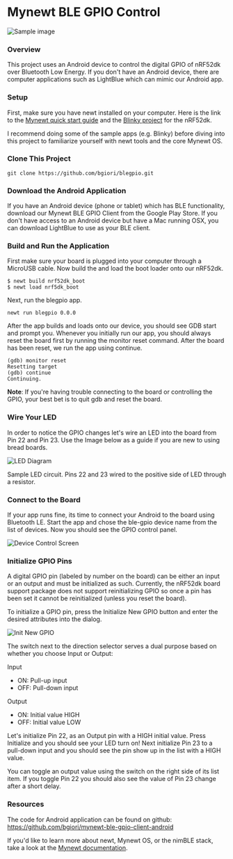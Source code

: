 # Mynewt BLE GPIO Control 

![Sample image](/images/FullSizeRender.jpg?raw=true "Android application and Mynewt application working together")

### Overview

This project uses an Android device to control the digital GPIO of nRF52dk over Bluetooth Low Energy. If you don't have an Android device, there are computer applications such as LightBlue which can mimic our Android app. 

### Setup
First, make sure you have newt installed on your computer. Here is the link to the [Mynewt quick start guide](http://mynewt.apache.org/quick-start/) and the [Blinky project](http://mynewt.apache.org/develop/os/tutorials/nRF52/) for the nRF52dk.

I recommend doing some of the sample apps (e.g. Blinky) before diving into this project to familiarize yourself with newt tools and the core Mynewt OS.

### Clone This Project
```
git clone https://github.com/bgiori/blegpio.git
```

### Download the Android Application
If you have an Android device (phone or tablet) which has BLE functionality, download our Mynewt BLE GPIO Client from the Google Play Store. 
If you don't have access to an Android device but have a Mac running OSX, you can download LightBlue to use as your BLE client.

### Build and Run the Application
First make sure your board is plugged into your computer through a MicroUSB cable. Now build the and load the boot loader onto our nRF52dk.
```
$ newt build nrf52dk_boot 
$ newt load nrf5dk_boot
```
Next, run the blegpio app.
```
newt run blegpio 0.0.0
```
After the app builds and loads onto our device, you should see GDB start and prompt you. Whenever you initially run our app, you should always reset the board first by running the monitor reset command. After the board has been reset, we run the app using continue.
```
(gdb) monitor reset
Resetting target
(gdb) continue
Continuing.
```
**Note**: If you're having trouble connecting to the board or controlling the GPIO, your best bet is to quit gdb and reset the board.

### Wire Your LED
In order to notice the GPIO changes let's wire an LED into the board from Pin 22 and Pin 23. Use the Image below as a guide if you are new to using bread boards.

![LED Diagram](/images/gpiocontroller.png?raw=true "Sample Wired LED")

Sample LED circuit. Pins 22 and 23 wired to the positive side of LED through a resistor.

### Connect to the Board
If your app runs fine, its time to connect your Android to the board using Bluetooth LE. Start the app and chose the ble-gpio device name from the list of devices. Now you should see the GPIO control panel.

![Device Control Screen](/images/device-2016-07-19-112718.png?raw=true "Device Control Screen")

### Initialize GPIO Pins
A digital GPIO pin (labeled by number on the board) can be either an input or an output and must be initialized as such. Currently, the nRF52dk board support package does not support reinitializing GPIO so once a pin has been set it cannot be reinitialized (unless you reset the board).

To initialize a GPIO pin, press the Initialize New GPIO button and enter the desired attributes into the dialog.

![Init New GPIO](/images/device-2016-07-19-113410.png?raw=true "Initialize New GPIO Dialog")

The switch next to the direction selector serves a dual purpose based on whether you choose Input or Output:

Input
* ON: Pull-up input
* OFF: Pull-down input

Output
* ON: Initial value HIGH
* OFF: Initial value LOW

Let's initialize Pin 22, as an Output pin with a HIGH initial value. Press Initialize and you should see your LED turn on! Next initialize Pin 23 to a pull-down input and you should see the pin show up in the list with a HIGH value. 

You can toggle an output value using the switch on the right side of its list item. If you toggle Pin 22 you should also see the value of Pin 23 change after a short delay.

### Resources
The code for Android application can be found on github: https://github.com/bgiori/mynewt-ble-gpio-client-android

If you'd like to learn more about newt, Mynewt OS, or the nimBLE stack, take a look at the [Mynewt documentation](http://mynewt.apache.org/develop/os/introduction/).
